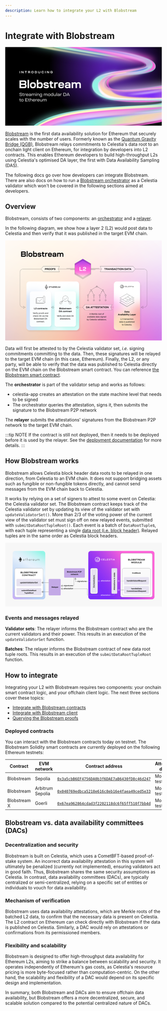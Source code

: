 ```yaml
---
description: Learn how to integrate your L2 with Blobstream
---
```


# Integrate with Blobstream

![Blobstream logo](/img/blobstream/blobstream_logo.png)

[Blobstream](https://blog.celestia.org/introducing-blobstream/)
is the first data availability solution for Ethereum that securely
scales with the number of users. Formerly known as the [Quantum Gravity Bridge (QGB)](https://blog.celestia.org/celestiums/),
Blobstream relays commitments to Celestia's data root to an onchain light client
on Ethereum, for integration by developers into L2 contracts. This enables Ethereum
developers to build high-throughput L2s using Celestia's optimised DA layer,
the first with Data Availability Sampling (DAS).

The following docs go over how developers can integrate Blobstream.
There are also docs on how to run a [Blobstream orchestrator](../nodes/blobstream-binary.md)
as a Celestia validator which won't be covered in the following sections
aimed at developers.

## Overview

Blobstream,
consists of two components: an [orchestrator](../nodes/blobstream-orchestrator.md)
and a [relayer](../nodes/blobstream-relayer.md).

In the following diagram, we show how a layer 2 (L2) would post data to
Celestia and then verify that it was published in the target EVM chain.

![Blobstream-Architecture](/img/blobstream/Blobstream.png)

Data will first be attested to by the Celestia validator set, _i.e._
signing commitments committing to the data. Then, these signatures will be
relayed to the target EVM chain (in this case, Ethereum). Finally,
the L2, or any party, will be able to verify that the data was published
to Celestia directly on the EVM chain on the Blobstream smart contract. You can
reference [the Blobstream smart contract](https://github.com/celestiaorg/blobstream-contracts/blob/master/src/Blobstream.sol).

The **orchestrator** is part of the validator setup and works as follows:

- celestia-app creates an attestation on the state machine level that needs to
  be signed
- The orchestrator queries the attestation, signs it, then submits the signature
  to the Blobstream P2P network

The **relayer** submits the attestations' signatures from the Blobstream
P2P network to the target EVM chain.

:::tip NOTE
If the contract is still not deployed, then it needs to be
deployed before it is used by the relayer. See the
[deployment documentation](../nodes/blobstream-deploy.md) for more details.
:::

## How Blobstream works

Blobstream allows Celestia block header data roots to be relayed in one
direction, from Celestia to an EVM chain. It does not support bridging
assets such as fungible or non-fungible tokens directly, and cannot send
messages from the EVM chain back to Celestia.

It works by relying on a set of signers to attest to some event on Celestia:
the Celestia validator set. The Blobstream contract keeps track of the
Celestia validator set by updating its view of the validator set with
`updateValidatorSet()`. More than 2/3 of the voting power of the current
view of the validator set must sign off on new relayed events, submitted with
`submitDataRootTupleRoot()`. Each event is a batch of `DataRootTuple`s, with
each tuple representing a single
[data root (i.e. block header)](https://celestiaorg.github.io/celestia-app/specs/data_structures.html#header).
Relayed tuples are in the same order as Celestia block headers.

![Blobstream attestation flow](/img/blobstream/Celestia_Blobstream_attestation_flow.jpg)

### Events and messages relayed

**Validator sets**:
The relayer informs the Blobstream contract who are the current
validators and their power.
This results in an execution of the `updateValidatorSet` function.

**Batches**:
The relayer informs the Blobstream contract of new data root tuple roots.
This results in an execution of the `submitDataRootTupleRoot` function.

## How to integrate

Integrating your L2 with Blobstream requires two components: your onchain smart
contract logic, and your offchain client logic. The next three sections cover these
topics:

- [Integrate with Blobstream contracts](./blobstream-contracts.md)
- [Integrate with Blobstream client](./blobstream-offchain.md)
- [Querying the Blobstream proofs](./blobstream-proof-queries.md)

### Deployed contracts

You can interact with the Blobstream contracts today on testnet. The Blobstream Solidity
smart contracts are currently deployed on the following Ethereum testnets:

<!-- markdownlint-disable MD013 -->

| Contract     | EVM network      | Contract address                                                                                                                | Attested data |
| ------------ | ---------------- | ------------------------------------------------------------------------------------------------------------------------------- | ------------- |
| Blobstream   | Sepolia          | [`0x3a5cbB6EF4756DA0b3f6DAE7aB6430fD8c46d247`](https://sepolia.etherscan.io/address/0x3a5cbB6EF4756DA0b3f6DAE7aB6430fD8c46d247) | Mocha testnet |
| Blobstream   | Arbitrum Sepolia | [`0x040769edbca5218e616c8eb16e4faea49ced5e33`](https://sepolia.arbiscan.io/address/0x040769edbca5218e616c8eb16e4faea49ced5e33)  | Mocha testnet |
| Blobstream X | Goerli           | [`0x67ea962864cdad3f2202118dc6f65ff510f7bb4d`](https://goerli.etherscan.io/address/0x67ea962864cdad3f2202118dc6f65ff510f7bb4d)  | Mocha testnet |

<!-- markdownlint-enable MD013 -->

## Blobstream vs. data availability committees (DACs)

### Decentralization and security

Blobstream is built on Celestia, which uses a CometBFT-based proof-of-stake
system. An incorrect data availability attestation in this system will
ultimately be penalized (currently not implemented), ensuring validators
act in good faith. Thus, Blobstream shares the same security assumptions
as Celestia. In contrast, data availability committees (DACs), are typically
centralized or semi-centralized, relying on a specific set of entities or
individuals to vouch for data availability.

### Mechanism of verification

Blobstream uses data availability attestations, which are Merkle roots of
the batched L2 data, to confirm that the necessary data is present on Celestia.
The L2 contract on Ethereum can check directly with Blobstream if the data
is published on Celestia. Similarly, a DAC would rely on
attestations or confirmations from its permissioned members.

### Flexibility and scalability

Blobstream is designed to offer high-throughput data availability for Ethereum L2s,
aiming to strike a balance between scalability and security. It operates
independently of Ethereum's gas costs, as Celestia's resource pricing is more
byte-focused rather than computation-centric. On the other hand, the scalability
and flexibility of a DAC would depend on its specific design and implementation.

In summary, both Blobstream and DACs aim to ensure offchain data availability,
but Blobstream offers a more decentralized, secure, and scalable solution
compared to the potential centralized nature of DACs.
